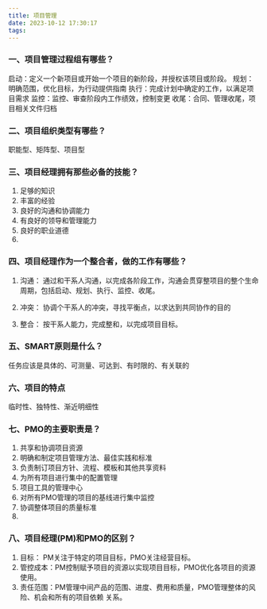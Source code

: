 ```yaml
---
title: 项目管理
date: 2023-10-12 17:30:17
tags:
---
```


### 一、项目管理过程组有哪些？

启动：定义一个新项目或开始一个项目的新阶段，并授权该项目或阶段。
规划：明确范围，优化目标，为行动提供指南
执行：完成计划中确定的工作，以满足项目需求
监控：监控、审查阶段内工作绩效，控制变更
收尾：合同、管理收尾，项目相关文件归档



### 二、项目组织类型有哪些？

职能型、矩阵型、项目型



### 三、项目经理拥有那些必备的技能？

1. 足够的知识
2. 丰富的经验
3. 良好的沟通和协调能力
4. 有良好的领导和管理能力
5. 良好的职业道德
6. 

### 四、项目经理作为一个整合者，做的工作有哪些？

1. 沟通： 通过和干系人沟通，以完成各阶段工作，沟通会贯穿整项目的整个生命周期，包括启动、规划、执行、监控、收尾。

2. 冲突： 协调个干系人的冲突，寻找平衡点，以求达到共同协作的目的

3. 整合： 按干系人能力，完成整和，以完成项目目标。

   

### 五、SMART原则是什么？
任务应该是具体的、可测量、可达到、有时限的、有关联的



### 六、项目的特点
临时性、独特性、渐近明细性



### 七、PMO的主要职责是？

1. 共享和协调项目资源
2. 明确和制定项目管理方法、最佳实践和标准
3. 负责制订项目方针、流程、模板和其他共享资料
4. 为所有项目进行集中的配置管理
5. 项目工具的管理中心
6. 对所有PMO管理的项目的基线进行集中监控
7. 协调整体项目的质量标准
8. 

### 八、项目经理(PM)和PMO的区别？

1. 目标： PM关注于特定的项目目标，PMO关注经营目标。
2. 管控成本：PM控制赋予项目的资源以实现项目目标，PMO优化各项目的资源使用。
3. 责任范围：PM管理中间产品的范围、进度、费用和质量，PMO管理整体的风险、机会和所有的项目依赖
关系。
